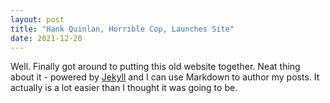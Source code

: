 ```yaml
---
layout: post
title: "Hank Quinlan, Horrible Cop, Launches Site"
date: 2021-12-20
---
```


Well. Finally got around to putting this old website together. Neat thing about it - powered by [Jekyll](http://jekyllrb.com) and I can use Markdown to author my posts. It actually is a lot easier than I thought it was going to be.
